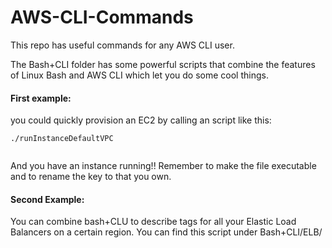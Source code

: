 # AWS-CLI-Commands
This repo has  useful commands for any AWS CLI user.


The Bash+CLI folder has some powerful scripts that combine the features of Linux Bash and AWS CLI which let you do some cool things.

#### First example:
 you could quickly provision an EC2 by calling an script like this:
``` 
./runInstanceDefaultVPC


``` 

And you have an instance running!!
Remember to make the file executable and to rename the key to that you own.

#### Second Example:
You can combine bash+CLU to describe tags for all your Elastic Load Balancers on a certain region.
You can find this script under Bash+CLI/ELB/





